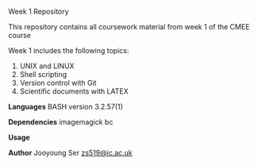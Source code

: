 Week 1 Repository

This repository contains all coursework material from week 1 of the CMEE course

Week 1 includes the following topics:
1. UNIX and LINUX
2. Shell scripting
3. Version control with Git
4. Scientific documents with LATEX

**Languages**
BASH version 3.2.57(1)

**Dependencies**
imagemagick
bc

**Usage**


**Author**
Jooyoung Ser zs519@ic.ac.uk
